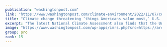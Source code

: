 ```yaml
---
publication: "washingtonpost.com"
link: "https://www.washingtonpost.com/climate-environment/2022/11/07/cop27-climate-change-report-us/"
title: "Climate change threatening ‘things Americans value most,’ U.S. report says"
excerpt: "The latest National Climate Assessment also finds that the United States has warmed 68 percent faster than the planet as a whole. "
image: "https://www.washingtonpost.com/wp-apps/imrs.php?src=https://arc-anglerfish-washpost-prod-washpost.s3.amazonaws.com/public/NQHX5Q66MAN3KISGVD6H6Y652A.jpg&w=1440"
group: pro
rank: 15
---
```

